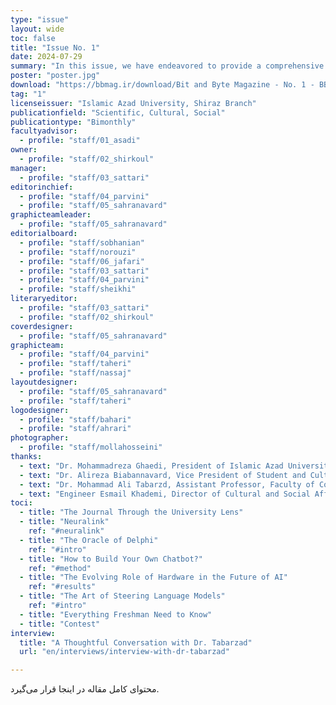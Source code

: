 ```yaml
---
type: "issue" 
layout: wide
toc: false
title: "Issue No. 1"
date: 2024-07-29
summary: "In this issue, we have endeavored to provide a comprehensive overview of recent developments in artificial intelligence. Covering topics from language models to the role of hardware infrastructure and methodologies for developing intelligent systems, this edition focuses on key concepts and cutting-edge applications in the field. Additionally, our conversation with Dr. Tabarzad, a distinguished faculty member, offers a more precise perspective on AI, enriching the discourse with expert insights.\n\n\nBeyond these specialized discussions, we have also dedicated particular attention to incoming students by compiling a practical guide to help them navigate university life and its challenges. Furthermore, we have reflected the university’s perspective on our publication to give readers a clearer understanding of its significance and role within the academic community."
poster: "poster.jpg"
download: "https://bbmag.ir/download/Bit and Byte Magazine - No. 1 - BBMag.ir.pdf"
tag: "1"
licenseissuer: "Islamic Azad University, Shiraz Branch"
publicationfield: "Scientific, Cultural, Social"
publicationtype: "Bimonthly"
facultyadvisor:
  - profile: "staff/01_asadi"
owner:
  - profile: "staff/02_shirkoul"
manager:
  - profile: "staff/03_sattari"
editorinchief:
  - profile: "staff/04_parvini"
  - profile: "staff/05_sahranavard"
graphicteamleader:
  - profile: "staff/05_sahranavard"
editorialboard:
  - profile: "staff/sobhanian"
  - profile: "staff/norouzi"
  - profile: "staff/06_jafari"
  - profile: "staff/03_sattari"
  - profile: "staff/04_parvini"
  - profile: "staff/sheikhi"
literaryeditor:
  - profile: "staff/03_sattari"
  - profile: "staff/02_shirkoul"
coverdesigner:
  - profile: "staff/05_sahranavard"
graphicteam:
  - profile: "staff/04_parvini"
  - profile: "staff/taheri"
  - profile: "staff/nassaj"
layoutdesigner:
  - profile: "staff/05_sahranavard"
  - profile: "staff/taheri"
logodesigner:
  - profile: "staff/bahari"
  - profile: "staff/ahrari"
photographer:
  - profile: "staff/mollahosseini"
thanks:
  - text: "Dr. Mohammadreza Ghaedi, President of Islamic Azad University, Shiraz Branch"
  - text: "Dr. Alireza Biabannavard, Vice President of Student and Cultural Affairs, Islamic Azad University, Shiraz Branch"
  - text: "Dr. Mohammad Ali Tabarzd, Assistant Professor, Faculty of Computer Science, Islamic Azad University, Shiraz Branch"
  - text: "Engineer Esmail Khademi, Director of Cultural and Social Affairs, Islamic Azad University, Shiraz Branch"
toci:
  - title: "The Journal Through the University Lens"
  - title: "Neuralink"
    ref: "#neuralink"
  - title: "The Oracle of Delphi"
    ref: "#intro"
  - title: "How to Build Your Own Chatbot?"
    ref: "#method"
  - title: "The Evolving Role of Hardware in the Future of AI"
    ref: "#results"
  - title: "The Art of Steering Language Models"
    ref: "#intro"
  - title: "Everything Freshman Need to Know"
  - title: "Contest" 
interview:
  title: "A Thoughtful Conversation with Dr. Tabarzad"
  url: "en/interviews/interview-with-dr-tabarzad"

---
```

محتوای کامل مقاله در اینجا قرار می‌گیرد.
